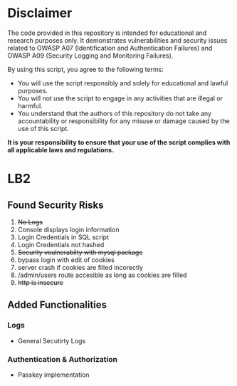 # Disclaimer

The code provided in this repository is intended for educational and research purposes only. It demonstrates vulnerabilities and security issues related to OWASP A07 (Identification and Authentication Failures) and OWASP A09 (Security Logging and Monitoring Failures).

By using this script, you agree to the following terms:

- You will use the script responsibly and solely for educational and lawful purposes.
- You will not use the script to engage in any activities that are illegal or harmful.
- You understand that the authors of this repository do not take any accountability or responsibility for any misuse or damage caused by the use of this script.

**It is your responsibility to ensure that your use of the script complies with all applicable laws and regulations.**


# LB2

## Found Security Risks
1. ~~No Logs~~
2. Console displays login information
3. Login Credentials in SQL script
4. Login Credentials not hashed
5. ~~Security voulnerabilty with mysql package~~
6. bypass login with edit of cookies
7. server crash if cookies are filled incorectly
8. /admin/users route accesible as long as cookies are filled
9. ~~http is insecure~~

## Added Functionalities

### Logs

- General Secutirty Logs

### Authentication & Authorization

- Passkey implementation
